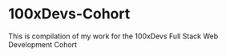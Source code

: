 # 100xDevs-Cohort
This is compilation of my work for the 100xDevs Full Stack Web Development Cohort
